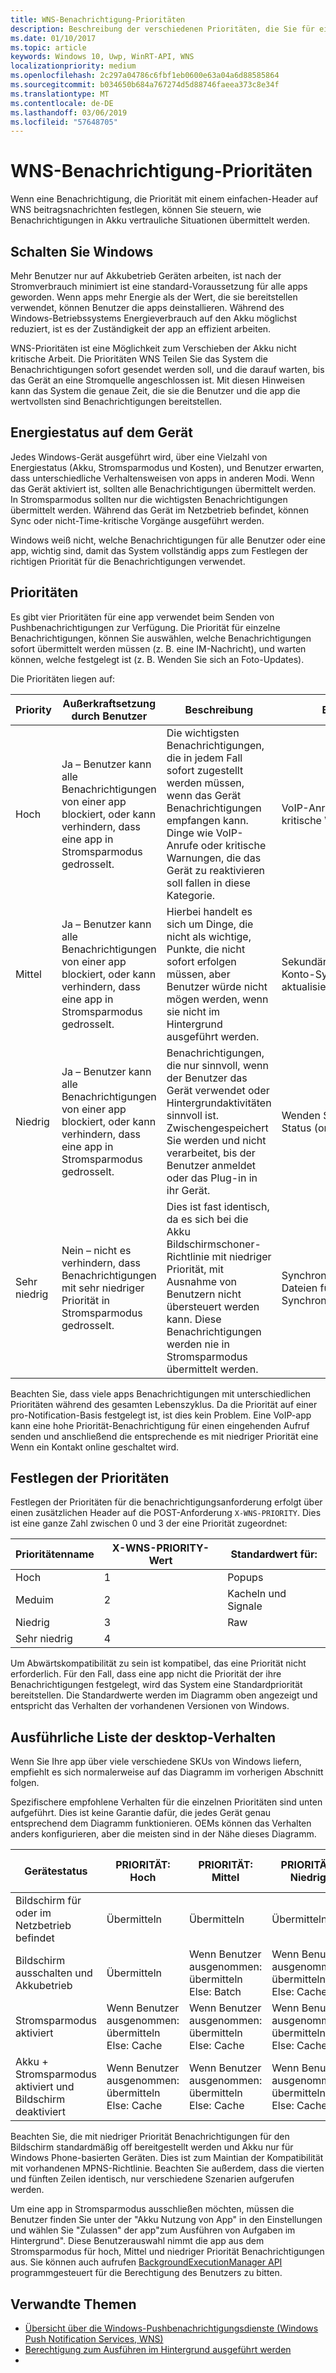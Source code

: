 ```yaml
---
title: WNS-Benachrichtigung-Prioritäten
description: Beschreibung der verschiedenen Prioritäten, die Sie für eine Benachrichtigung festlegen können
ms.date: 01/10/2017
ms.topic: article
keywords: Windows 10, Uwp, WinRT-API, WNS
localizationpriority: medium
ms.openlocfilehash: 2c297a04786c6fbf1eb0600e63a04a6d88585864
ms.sourcegitcommit: b034650b684a767274d5d88746faeea373c8e34f
ms.translationtype: MT
ms.contentlocale: de-DE
ms.lasthandoff: 03/06/2019
ms.locfileid: "57648705"
---
```

# <a name="wns-notification-priorities"></a>WNS-Benachrichtigung-Prioritäten
Wenn eine Benachrichtigung, die Priorität mit einem einfachen-Header auf WNS beitragsnachrichten festlegen, können Sie steuern, wie Benachrichtigungen in Akku vertrauliche Situationen übermittelt werden.

## <a name="power-on-windows"></a>Schalten Sie Windows
Mehr Benutzer nur auf Akkubetrieb Geräten arbeiten, ist nach der Stromverbrauch minimiert ist eine standard-Voraussetzung für alle apps geworden. Wenn apps mehr Energie als der Wert, die sie bereitstellen verwendet, können Benutzer die apps deinstallieren. Während des Windows-Betriebssystems Energieverbrauch auf den Akku möglichst reduziert, ist es der Zuständigkeit der app an effizient arbeiten. 

WNS-Prioritäten ist eine Möglichkeit zum Verschieben der Akku nicht kritische Arbeit. Die Prioritäten WNS Teilen Sie das System die Benachrichtigungen sofort gesendet werden soll, und die darauf warten, bis das Gerät an eine Stromquelle angeschlossen ist. Mit diesen Hinweisen kann das System die genaue Zeit, die sie die Benutzer und die app die wertvollsten sind Benachrichtigungen bereitstellen. 

## <a name="power-modes-on-the-device"></a>Energiestatus auf dem Gerät
Jedes Windows-Gerät ausgeführt wird, über eine Vielzahl von Energiestatus (Akku, Stromsparmodus und Kosten), und Benutzer erwarten, dass unterschiedliche Verhaltensweisen von apps in anderen Modi. Wenn das Gerät aktiviert ist, sollten alle Benachrichtigungen übermittelt werden. In Stromsparmodus sollten nur die wichtigsten Benachrichtigungen übermittelt werden. Während das Gerät im Netzbetrieb befindet, können Sync oder nicht-Time-kritische Vorgänge ausgeführt werden.

Windows weiß nicht, welche Benachrichtigungen für alle Benutzer oder eine app, wichtig sind, damit das System vollständig apps zum Festlegen der richtigen Priorität für die Benachrichtigungen verwendet. 

## <a name="priorities"></a>Prioritäten
Es gibt vier Prioritäten für eine app verwendet beim Senden von Pushbenachrichtigungen zur Verfügung. Die Priorität für einzelne Benachrichtigungen, können Sie auswählen, welche Benachrichtigungen sofort übermittelt werden müssen (z. B. eine IM-Nachricht), und warten können, welche festgelegt ist (z. B. Wenden Sie sich an Foto-Updates).

Die Prioritäten liegen auf: 

|    Priority    |    Außerkraftsetzung durch Benutzer    |    Beschreibung    |    Beispiel    |
|----------------|---------------------|-------------------|---------------|
|    Hoch    |    Ja – Benutzer kann alle Benachrichtigungen von einer app blockiert, oder kann verhindern, dass eine app in Stromsparmodus gedrosselt.    |    Die wichtigsten Benachrichtigungen, die in jedem Fall sofort zugestellt werden müssen, wenn das Gerät Benachrichtigungen empfangen kann. Dinge wie VoIP-Anrufe oder kritische Warnungen, die das Gerät zu reaktivieren soll fallen in diese Kategorie.    |    VoIP-Anrufe, Zeit: kritische Warnungen    |
|    Mittel    |    Ja – Benutzer kann alle Benachrichtigungen von einer app blockiert, oder kann verhindern, dass eine app in Stromsparmodus gedrosselt.    |    Hierbei handelt es sich um Dinge, die nicht als wichtige, Punkte, die nicht sofort erfolgen müssen, aber Benutzer würde nicht mögen werden, wenn sie nicht im Hintergrund ausgeführt werden.    |    Sekundären e-Mail-Konto-Synchronisierung aktualisiert live-Kachel.    |
|    Niedrig    |    Ja – Benutzer kann alle Benachrichtigungen von einer app blockiert, oder kann verhindern, dass eine app in Stromsparmodus gedrosselt.    |    Benachrichtigungen, die nur sinnvoll, wenn der Benutzer das Gerät verwendet oder Hintergrundaktivitäten sinnvoll ist. Zwischengespeichert Sie werden und nicht verarbeitet, bis der Benutzer anmeldet oder das Plug-in in ihr Gerät.    |    Wenden Sie sich an Status (online/offline)    |
|    Sehr niedrig     |    Nein – nicht es verhindern, dass Benachrichtigungen mit sehr niedriger Priorität in Stromsparmodus gedrosselt.    |    Dies ist fast identisch, da es sich bei die Akku Bildschirmschoner-Richtlinie mit niedriger Priorität, mit Ausnahme von Benutzern nicht übersteuert werden kann. Diese Benachrichtigungen werden nie in Stromsparmodus übermittelt werden.    |    Synchronisieren von Dateien für einen Synchronisierungsdienst.    |

Beachten Sie, dass viele apps Benachrichtigungen mit unterschiedlichen Prioritäten während des gesamten Lebenszyklus. Da die Priorität auf einer pro-Notification-Basis festgelegt ist, ist dies kein Problem. Eine VoIP-app kann eine hohe Priorität-Benachrichtigung für einen eingehenden Aufruf senden und anschließend die entsprechende es mit niedriger Priorität eine Wenn ein Kontakt online geschaltet wird. 

## <a name="setting-the-priority"></a>Festlegen der Prioritäten

Festlegen der Prioritäten für die benachrichtigungsanforderung erfolgt über einen zusätzlichen Header auf die POST-Anforderung `X-WNS-PRIORITY`. Dies ist eine ganze Zahl zwischen 0 und 3 der eine Priorität zugeordnet: 

| Prioritätenname | X-WNS-PRIORITY-Wert | Standardwert für: |
|---------------|----------------------|------------------|
| Hoch | 1 | Popups |
| Meduim | 2 | Kacheln und Signale |
| Niedrig | 3 | Raw |
| Sehr niedrig | 4 |  |

Um Abwärtskompatibilität zu sein ist kompatibel, das eine Priorität nicht erforderlich. Für den Fall, dass eine app nicht die Priorität der ihre Benachrichtigungen festgelegt, wird das System eine Standardpriorität bereitstellen. Die Standardwerte werden im Diagramm oben angezeigt und entspricht das Verhalten der vorhandenen Versionen von Windows. 

## <a name="detailed-listing-of-desktop-behavior"></a>Ausführliche Liste der desktop-Verhalten 

Wenn Sie Ihre app über viele verschiedene SKUs von Windows liefern, empfiehlt es sich normalerweise auf das Diagramm im vorherigen Abschnitt folgen. 

Spezifischere empfohlene Verhalten für die einzelnen Prioritäten sind unten aufgeführt. Dies ist keine Garantie dafür, die jedes Gerät genau entsprechend dem Diagramm funktionieren. OEMs können das Verhalten anders konfigurieren, aber die meisten sind in der Nähe dieses Diagramm. 

| Gerätestatus    | PRIORITÄT: Hoch    |    PRIORITÄT: Mittel        | PRIORITÄT: Niedrig    |    PRIORITÄT: Sehr niedrig    |
|-------------------------------------------------------|----------------------------------------------------|----------------------------------------------------|----------------------------------------------------|--------------------------|
|    Bildschirm für oder im Netzbetrieb befindet    |    Übermitteln    |    Übermitteln    |    Übermitteln    |    Übermitteln    |
|    Bildschirm ausschalten und Akkubetrieb    |    Übermitteln    |    Wenn Benutzer ausgenommen: übermitteln Else: Batch     |    Wenn Benutzer ausgenommen: übermitteln Else: Cache *    |    Cache    |
|    Stromsparmodus aktiviert    |    Wenn Benutzer ausgenommen: übermitteln Else: Cache    |    Wenn Benutzer ausgenommen: übermitteln Else: Cache    |    Wenn Benutzer ausgenommen: übermitteln Else: Cache    |    Cache     |
|    Akku + Stromsparmodus aktiviert und Bildschirm deaktiviert    |    Wenn Benutzer ausgenommen: übermitteln Else: Cache    |    Wenn Benutzer ausgenommen: übermitteln Else: Cache    |    Wenn Benutzer ausgenommen: übermitteln Else: Cache    |    Cache    |

Beachten Sie, die mit niedriger Priorität Benachrichtigungen für den Bildschirm standardmäßig off bereitgestellt werden und Akku nur für Windows Phone-basierten Geräten. Dies ist zum Maintian der Kompatibilität mit vorhandenen MPNS-Richtlinie. Beachten Sie außerdem, dass die vierten und fünften Zeilen identisch, nur verschiedene Szenarien aufgerufen werden.

Um eine app in Stromsparmodus ausschließen möchten, müssen die Benutzer finden Sie unter der "Akku Nutzung von App" in den Einstellungen und wählen Sie "Zulassen" der app"zum Ausführen von Aufgaben im Hintergrund". Diese Benutzerauswahl nimmt die app aus dem Stromsparmodus für hoch, Mittel und niedriger Priorität Benachrichtigungen aus. Sie können auch aufrufen [BackgroundExecutionManager API](https://docs.microsoft.com/uwp/api/windows.applicationmodel.background.backgroundexecutionmanager.requestaccesskindasync#Windows_ApplicationModel_Background_BackgroundExecutionManager_RequestAccessKindAsync_Windows_ApplicationModel_Background_BackgroundAccessRequestKind_System_String_) programmgesteuert für die Berechtigung des Benutzers zu bitten.  

## <a name="related-topics"></a>Verwandte Themen
- [Übersicht über die Windows-Pushbenachrichtigungsdienste (Windows Push Notification Services, WNS)](windows-push-notification-services--wns--overview.md)
- [Berechtigung zum Ausführen im Hintergrund ausgeführt werden](https://docs.microsoft.com/uwp/api/windows.applicationmodel.background.backgroundexecutionmanager.requestaccesskindasync#Windows_ApplicationModel_Background_BackgroundExecutionManager_RequestAccessKindAsync_Windows_ApplicationModel_Background_BackgroundAccessRequestKind_System_String_)
- 
